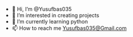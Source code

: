 - 👋 Hi, I’m @Yusufbas035
- 👀 I’m interested in creating projects
- 🌱 I’m currently learning python
- 📫 How to reach me Yusufbas035@Gmail.com

<!---
Yusufbas035/Yusufbas035 is a ✨ special ✨ repository because its `README.md` (this file) appears on your GitHub profile.
You can click the Preview link to take a look at your changes.
--->
